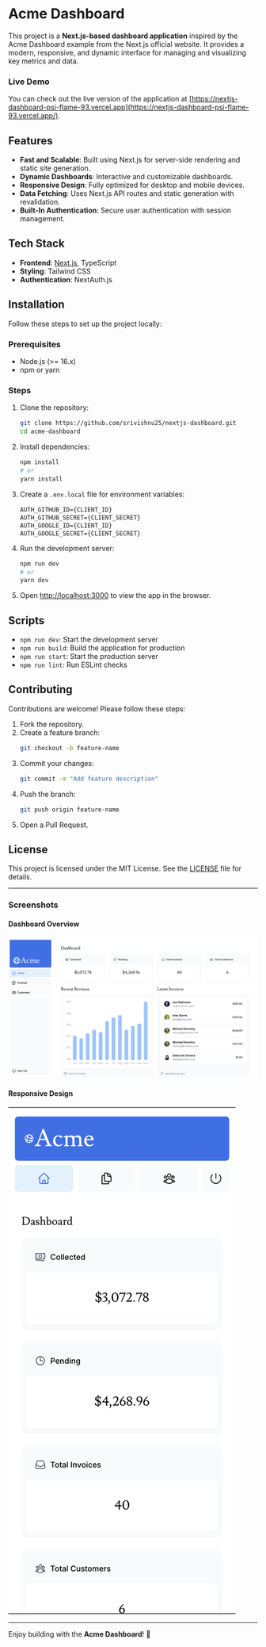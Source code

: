 # Acme Dashboard

This project is a **Next.js-based dashboard application** inspired by the Acme Dashboard example from the Next.js official website. It provides a modern, responsive, and dynamic interface for managing and visualizing key metrics and data.

### Live Demo
You can check out the live version of the application at [https://nextjs-dashboard-psi-flame-93.vercel.app](https://nextjs-dashboard-psi-flame-93.vercel.app/).

## Features

- **Fast and Scalable**: Built using Next.js for server-side rendering and static site generation.
- **Dynamic Dashboards**: Interactive and customizable dashboards.
- **Responsive Design**: Fully optimized for desktop and mobile devices.
- **Data Fetching**: Uses Next.js API routes and static generation with revalidation.
- **Built-In Authentication**: Secure user authentication with session management.

## Tech Stack

- **Frontend**: [Next.js](https://nextjs.org/), TypeScript
- **Styling**: Tailwind CSS
- **Authentication**: NextAuth.js

## Installation

Follow these steps to set up the project locally:

### Prerequisites

- Node.js (>= 16.x)
- npm or yarn

### Steps

1. Clone the repository:
   ```bash
   git clone https://github.com/srivishnu25/nextjs-dashboard.git
   cd acme-dashboard
   ```

2. Install dependencies:
   ```bash
   npm install
   # or
   yarn install
   ```

3. Create a `.env.local` file for environment variables:
   ```
   AUTH_GITHUB_ID={CLIENT_ID}
   AUTH_GITHUB_SECRET={CLIENT_SECRET}
   AUTH_GOOGLE_ID={CLIENT_ID}
   AUTH_GOOGLE_SECRET={CLIENT_SECRET}
   ```

4. Run the development server:
   ```bash
   npm run dev
   # or
   yarn dev
   ```

5. Open [http://localhost:3000](http://localhost:3000) to view the app in the browser.

## Scripts

- `npm run dev`: Start the development server
- `npm run build`: Build the application for production
- `npm run start`: Start the production server
- `npm run lint`: Run ESLint checks

## Contributing

Contributions are welcome! Please follow these steps:

1. Fork the repository.
2. Create a feature branch:
   ```bash
   git checkout -b feature-name
   ```
3. Commit your changes:
   ```bash
   git commit -m "Add feature description"
   ```
4. Push the branch:
   ```bash
   git push origin feature-name
   ```
5. Open a Pull Request.

## License

This project is licensed under the MIT License. See the [LICENSE](LICENSE) file for details.

---

### Screenshots

#### Dashboard Overview
![Dashboard Overview](public/dashboard-overview.png)

#### Responsive Design
![Responsive Design](public/dashboard-overview-mobile.png)

---

Enjoy building with the **Acme Dashboard**! 🚀
